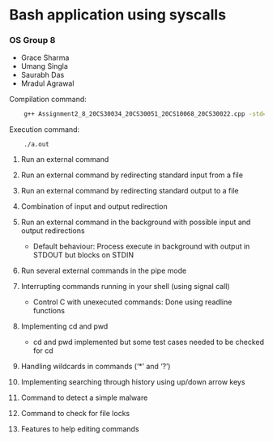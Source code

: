 # Bash application using syscalls

### OS Group 8

- Grace Sharma
- Umang Singla
- Saurabh Das
- Mradul Agrawal

Compilation command:

```bash
    g++ Assignment2_8_20CS30034_20CS30051_20CS10068_20CS30022.cpp -std=c++17 -lstdc++fs -lreadline -o a.out
```

Execution command:
```
    ./a.out
```

1. Run an external command

2. Run an external command by redirecting standard input from a file

3. Run an external command by redirecting standard output to a file

4. Combination of input and output redirection

5. Run an external command in the background with possible input and output redirections

    - Default behaviour: Process execute in background with output in STDOUT but blocks on STDIN

6. Run several external commands in the pipe mode

7. Interrupting commands running in your shell (using signal call)

    - Control C with unexecuted commands: Done using readline functions

8. Implementing cd and pwd

    - cd and pwd implemented but some test cases needed to be checked for cd

9. Handling wildcards in commands (‘*’ and ‘?’)

10. Implementing searching through history using up/down arrow keys

11. Command to detect a simple malware

12. Command to check for file locks

13. Features to help editing commands
